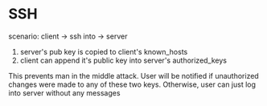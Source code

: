 # SSH

scenario: client -> ssh into -> server

1. server's pub key is copied to client's known_hosts
2. client can append it's public key into server's authorized_keys

This prevents man in the middle attack. User will be notified if unauthorized changes were made to any of these two keys.
Otherwise, user can just log into server without any messages
